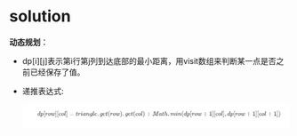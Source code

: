 # solution

**动态规划**：

- dp\[i\]\[j\]表示第i行第j列到达底部的最小距离，用visit数组来判断某一点是否之前已经保存了值。

- 递推表达式:

  ![](./1.png)

